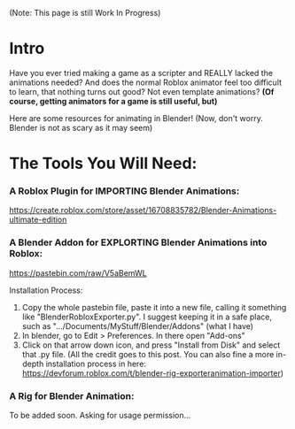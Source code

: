 (Note: This page is still Work In Progress)

# Intro
Have you ever tried making a game as a scripter and REALLY lacked the animations needed?
And does the normal Roblox animator feel too difficult to learn, that nothing turns out good? Not even template animations?
**(Of course, getting animators for a game is still useful, but)**

Here are some resources for animating in Blender!
(Now, don't worry. Blender is not as scary as it may seem)

# The Tools You Will Need:
### A Roblox Plugin for IMPORTING Blender Animations:
https://create.roblox.com/store/asset/16708835782/Blender-Animations-ultimate-edition


### A Blender Addon for EXPLORTING Blender Animations into Roblox:
https://pastebin.com/raw/V5aBemWL

Installation Process:
1. Copy the whole pastebin file, paste it into a new file, calling it something like "BlenderRobloxExporter.py". I suggest keeping it in a safe place, such as ".../Documents/MyStuff/Blender/Addons" (what I have)
2. In blender, go to Edit > Preferences. In there open "Add-ons"
3. Click on that arrow down icon, and press "Install from Disk" and select that .py file.
(All the credit goes to this post. You can also fine a more in-depth installation process in here: https://devforum.roblox.com/t/blender-rig-exporteranimation-importer)


### A Rig for Blender Animation:
To be added soon. Asking for usage permission...
